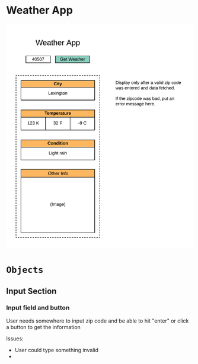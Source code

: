 # Weather App

![Wireframe](img/weather-app.png)

# `Objects`

## Input Section

### Input field and button

User needs somewhere to input zip code and be able to hit "enter" or click a button to get the information

Issues:
- User could type something invalid
- 